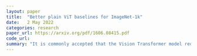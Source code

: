 ```yaml
---
layout: paper
title:  "Better plain ViT baselines for ImageNet-1k"
date:   2 May 2022
categories: research
paper_url: https://arxiv.org/pdf/1606.08415.pdf
code_url: 
summary: "It is commonly accepted that the Vision Transformer model requires sophisticated regularization techniques to excel at ImageNet-1k scale data. Surprisingly, we find this is not the case and standard data augmentation is sufficient. This note presents a few minor modifications to the original Vision Transformer (ViT) vanilla training setting that dramatically improve the performance of plain ViT models. Notably, 90 epochs of training surpass 76% top-1 accuracy in under seven hours on a TPUv3-8, similar to the classic ResNet50 baseline, and 300 epochs of training reach 80% in less than one day."
---
```


